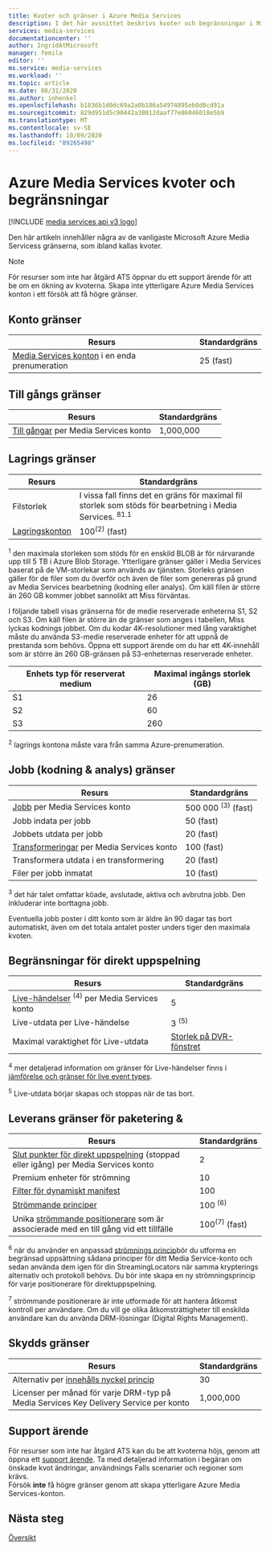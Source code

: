 ```yaml
---
title: Kvoter och gränser i Azure Media Services
description: I det här avsnittet beskrivs kvoter och begränsningar i Microsoft Azure Media Services.
services: media-services
documentationcenter: ''
author: IngridAtMicrosoft
manager: femila
editor: ''
ms.service: media-services
ms.workload: ''
ms.topic: article
ms.date: 08/31/2020
ms.author: inhenkel
ms.openlocfilehash: b1836b1d0dc69a2a0b186a54974895eb0d8cd91a
ms.sourcegitcommit: 829d951d5c90442a38012daaf77e86046018e5b9
ms.translationtype: MT
ms.contentlocale: sv-SE
ms.lasthandoff: 10/09/2020
ms.locfileid: "89265498"
---
```

<!-- If you update limits in this topic, make sure to also update https://docs.microsoft.com/azure/azure-resource-manager/management/azure-subscription-service-limits#media-services-limits -->
# <a name="azure-media-services-quotas-and-limits"></a>Azure Media Services kvoter och begränsningar

[!INCLUDE [media services api v3 logo](./includes/v3-hr.md)]

Den här artikeln innehåller några av de vanligaste Microsoft Azure Media Servicess gränserna, som ibland kallas kvoter.

> [!NOTE]
> För resurser som inte har åtgärd ATS öppnar du ett support ärende för att be om en ökning av kvoterna. Skapa inte ytterligare Azure Media Services konton i ett försök att få högre gränser.

## <a name="account-limits"></a>Konto gränser

| Resurs | Standardgräns |
| --- | --- |
| [Media Services konton](media-services-account-concept.md) i en enda prenumeration | 25 (fast) |

## <a name="asset-limits"></a>Till gångs gränser

| Resurs | Standardgräns |
| --- | --- |
| [Till gångar](assets-concept.md) per Media Services konto | 1,000,000|

## <a name="storage-limits"></a>Lagrings gränser

| Resurs | Standardgräns | 
| --- | --- | 
| Filstorlek| I vissa fall finns det en gräns för maximal fil storlek som stöds för bearbetning i Media Services. <sup>81.1</sup> |
| [Lagringskonton](storage-account-concept.md) | 100<sup>(2)</sup> (fast) |

<sup>1</sup> den maximala storleken som stöds för en enskild BLOB är för närvarande upp till 5 TB i Azure Blob Storage. Ytterligare gränser gäller i Media Services baserat på de VM-storlekar som används av tjänsten. Storleks gränsen gäller för de filer som du överför och även de filer som genereras på grund av Media Services bearbetning (kodning eller analys). Om käll filen är större än 260 GB kommer jobbet sannolikt att Miss förväntas. 

I följande tabell visas gränserna för de medie reserverade enheterna S1, S2 och S3. Om käll filen är större än de gränser som anges i tabellen, Miss lyckas kodnings jobbet. Om du kodar 4K-resolutioner med lång varaktighet måste du använda S3-medie reserverade enheter för att uppnå de prestanda som behövs. Öppna ett support ärende om du har ett 4K-innehåll som är större än 260 GB-gränsen på S3-enheternas reserverade enheter.

|Enhets typ för reserverat medium|Maximal ingångs storlek (GB)|
|---|---|
|S1 |    26|
|S2    | 60|
|S3    |260|

<sup>2</sup> lagrings kontona måste vara från samma Azure-prenumeration.

## <a name="jobs-encoding--analyzing-limits"></a>Jobb (kodning & analys) gränser

| Resurs | Standardgräns | 
| --- | --- | 
| [Jobb](transforms-jobs-concept.md) per Media Services konto | 500 000 <sup>(3)</sup> (fast)|
| Jobb indata per jobb | 50 (fast)|
| Jobbets utdata per jobb | 20 (fast) |
| [Transformeringar](transforms-jobs-concept.md) per Media Services konto | 100 (fast)|
| Transformera utdata i en transformering | 20 (fast) |
| Filer per jobb inmatat|10 (fast)|

<sup>3</sup> det här talet omfattar köade, avslutade, aktiva och avbrutna jobb. Den inkluderar inte borttagna jobb. 

Eventuella jobb poster i ditt konto som är äldre än 90 dagar tas bort automatiskt, även om det totala antalet poster unders tiger den maximala kvoten. 

## <a name="live-streaming-limits"></a>Begränsningar för direkt uppspelning

| Resurs | Standardgräns | 
| --- | --- | 
| [Live-händelser](live-events-outputs-concept.md) <sup>(4)</sup> per Media Services konto |5|
| Live-utdata per Live-händelse |3 <sup>(5)</sup> |
| Maximal varaktighet för Live-utdata | [Storlek på DVR-fönstret](live-event-cloud-dvr.md) |

<sup>4</sup> mer detaljerad information om gränser för Live-händelser finns i [jämförelse och gränser för live event types](live-event-types-comparison.md).

<sup>5</sup> Live-utdata börjar skapas och stoppas när de tas bort.

## <a name="packaging--delivery-limits"></a>Leverans gränser för paketering &

| Resurs | Standardgräns |
| --- | --- |
| [Slut punkter för direkt uppspelning](streaming-endpoint-concept.md) (stoppad eller igång) per Media Services konto|2 |
| Premium enheter för strömning | 10 |
| [Filter för dynamiskt manifest](filters-dynamic-manifest-overview.md)|100|
| [Strömmande principer](streaming-policy-concept.md) | 100 <sup>(6)</sup> |
| Unika [strömmande positionerare](streaming-locators-concept.md) som är associerade med en till gång vid ett tillfälle | 100<sup>(7)</sup> (fast) |

<sup>6</sup> när du använder en anpassad [strömnings princip](/rest/api/media/streamingpolicies)bör du utforma en begränsad uppsättning sådana principer för ditt Media Service-konto och sedan använda dem igen för din StreamingLocators när samma krypterings alternativ och protokoll behövs. Du bör inte skapa en ny strömningsprincip för varje positionerare för direktuppspelning.

<sup>7</sup> strömmande positionerare är inte utformade för att hantera åtkomst kontroll per användare. Om du vill ge olika åtkomsträttigheter till enskilda användare kan du använda DRM-lösningar (Digital Rights Management).

## <a name="protection-limits"></a>Skydds gränser

| Resurs | Standardgräns | 
| --- | --- | 
| Alternativ per [innehålls nyckel princip](content-key-policy-concept.md) |30 | 
| Licenser per månad för varje DRM-typ på Media Services Key Delivery Service per konto|1,000,000|

## <a name="support-ticket"></a>Support ärende

För resurser som inte har åtgärd ATS kan du be att kvoterna höjs, genom att öppna ett [support ärende](https://portal.azure.com/#blade/Microsoft_Azure_Support/HelpAndSupportBlade/newsupportrequest). Ta med detaljerad information i begäran om önskade kvot ändringar, användnings Falls scenarier och regioner som krävs. <br/>Försök **inte** få högre gränser genom att skapa ytterligare Azure Media Services-konton.

## <a name="next-steps"></a>Nästa steg

[Översikt](media-services-overview.md)
